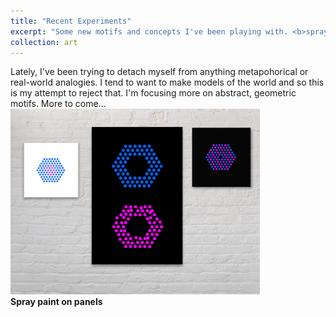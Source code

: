 ```yaml
---
title: "Recent Experiments"
excerpt: "Some new motifs and concepts I've been playing with. <b>spray paint on wood panels</b><br/><img src='/images/art.png' width='400px%'>"
collection: art
---
```


Lately, I've been trying to detach myself from anything metapohorical or real-world analogies. 
I tend to want to make models of the world and so this is my attempt to reject that. 
I'm focusing more on abstract, geometric motifs. 
More to come...
<img src='/images/art.png' width='400px%'><br/>
<b>Spray paint on panels</b>